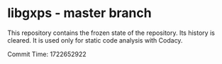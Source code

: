 # libgxps - master branch

This repository contains the frozen state of the repository.
Its history is cleared. It is used only for static code
analysis with Codacy.

Commit Time: 1722652922
